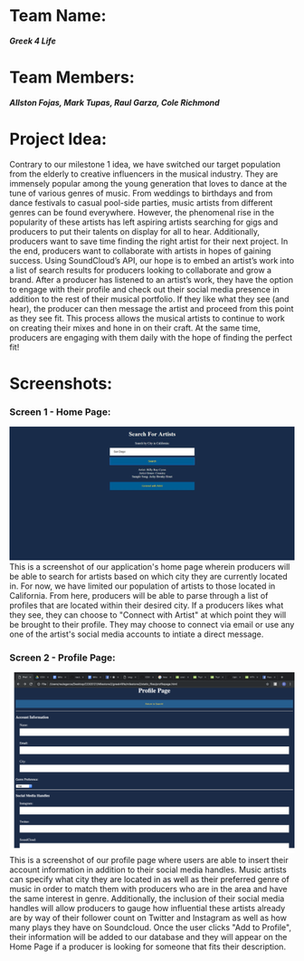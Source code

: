 # Team Name: 
___Greek 4 Life___

# Team Members: 
___Allston Fojas, Mark Tupas, Raul Garza, Cole Richmond___

# Project Idea:
Contrary to our milestone 1 idea, we have switched our target population from the elderly to creative influencers in the musical industry. They are immensely popular among the young generation that loves to dance at the tune of various genres of music. From weddings to birthdays and from dance festivals to casual pool-side parties, music artists from different genres can be found everywhere. However, the phenomenal rise in the popularity of these artists has left aspiring artists searching for gigs and producers to put their talents on display for all to hear. Additionally, producers want to save time finding the right artist for their next project. In the end, producers want to collaborate with artists in hopes of gaining success. Using SoundCloud’s API, our hope is to embed an artist’s work into a list of search results for producers looking to collaborate and grow a brand. After a producer has listened to an artist’s work, they have the option to engage with their profile and check out their social media presence in addition to the rest of their musical portfolio. If they like what they see (and hear), the producer can then message the artist and proceed from this point as they see fit. This process allows the musical artists to continue to work on creating their mixes and hone in on their craft. At the same time, producers are engaging with them daily with the hope of finding the perfect fit!

# Screenshots:
### Screen 1 - Home Page:
![Screenshot](/milestone2_pics/home_page.jpg)
This is a screenshot of our application's home page wherein producers will be able to search for artists based on which city they are currently located in. For now, we have limited our population of artists to those located in California. From here, producers will be able to parse through a list of profiles that are located within their desired city. If a producers likes what they see, they can choose to "Connect with Artist" at which point they will be brought to their profile. They may choose to connect via email or use any one of the artist's social media accounts to intiate a direct message.
### Screen 2 - Profile Page:
![Screenshot](/milestone2_pics/profilepage.png)
This is a screenshot of our profile page where users are able to insert their account information in addition to their social media handles. Music artists can specify what city they are located in as well as their preferred genre of music in order to match them with producers who are in the area and have the same interest in genre. Additionally, the inclusion of their social media handles will allow producers to gauge how influential these artists already are by way of their follower count on Twitter and Instagram as well as how many plays they have on Soundcloud. Once the user clicks "Add to Profile", their information will be added to our database and they will appear on the Home Page if a producer is looking for someone that fits their description. 
